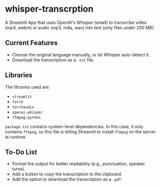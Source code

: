 # whisper-transcrption

A Streamlit App that uses OpenAI's Whisper (small) to transcribe video (mp4, webm) or audio (mp3, m4a, wav) into text (only files under 200 MB).

## Current Features

- Choose the original language manually, or let Whisper auto-detect it.
- Download the transcription as a `.txt` file.

## Libraries

The libraries used are:
- `streamlit`
- `torch`
- `torchaudio`
- `openai-whisper`
- `ffmpeg-python` 

`package.txt` contains system-level dependencies. In this case, it only contains `ffmpeg`, so this file is telling Streamlit to install `ffmpeg` on the server at runtime.

## To-Do List

- Format the output for better readability (e.g., punctuation, speaker turns).
- Add a button to copy the transcription to the clipboard.
- Add the option to download the transcription as a `.pdf`.